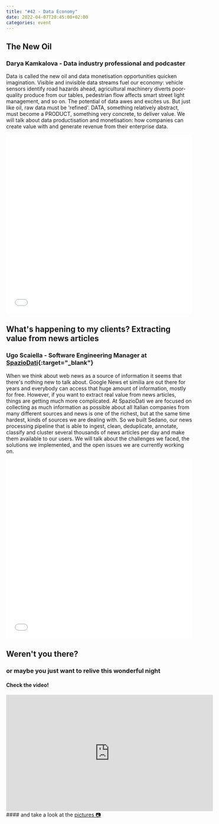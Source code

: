 ```yaml
---
title: "#42 - Data Economy"
date: 2022-04-07T20:45:00+02:00
categories: event
---
```


## The New Oil

### Darya Kamkalova - Data industry professional and podcaster

Data is called the new oil and data monetisation opportunities quicken imagination. Visible and invisible data streams fuel our economy: vehicle sensors identify road hazards ahead, agricultural machinery diverts poor-quality produce from our tables, pedestrian flow affects smart street light management, and so on. The potential of data awes and excites us. But just like oil, raw data must be 'refined'. DATA, something relatively abstract, must become a PRODUCT, something very concrete, to deliver value. We will talk about data productisation and monetisation: how companies can create value with and generate revenue from their enterprise data.

<iframe src="//www.slideshare.net/slideshow/embed_code/key/LfzNtDKJgcLQ61" width="100%" height="485" frameborder="0" marginwidth="0" marginheight="0" scrolling="no" allowfullscreen> </iframe>

## What's happening to my clients? Extracting value from news articles

### Ugo Scaiella - Software Engineering Manager at [SpazioDati](//spaziodati.eu){:target="\_blank"}

When we think about web news as a source of information it seems that there's nothing new to talk about. Google News et similia are out there for years and everybody can access that huge amount of information, mostly for free. However, if you want to extract real value from news articles, things are getting much more complicated. At SpazioDati we are focused on collecting as much information as possible about all Italian companies from many different sources and news is one of the richest, but at the same time hardest, kinds of sources we are dealing with. So we built Sedano, our news processing pipeline that is able to ingest, clean, deduplicate, annotate, classify and cluster several thousands of news articles per day and make them available to our users. We will talk about the challenges we faced, the solutions we implemented, and the open issues we are currently working on.

<iframe src="//www.slideshare.net/slideshow/embed_code/key/ozuBESUClw8Ms" width="100%" height="485" frameborder="0" marginwidth="0" marginheight="0" scrolling="no" allowfullscreen> </iframe>

## Weren't you there?

### or maybe you just want to relive this wonderful night

<section class="fb-links">

#### Check the video!

<iframe width="560" height="315" src="https://www.youtube.com/embed/6k4z90f-vSc" frameborder="0" allow="accelerometer; autoplay; clipboard-write; encrypted-media; gyroscope; picture-in-picture" allowfullscreen></iframe>
#### and take a look at the <a id="fb_photo_album" class="btn-facebook" target="_blank" href="//bit.ly/ST42-p">pictures &#128247;</a>

</section>

